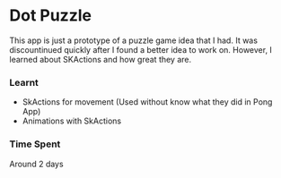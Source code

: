 # Dot Puzzle
This app is just a prototype of a puzzle game idea that I had.
It was discountinued quickly after I found a better idea to work on.
However, I learned about SKActions and how great they are.

### Learnt
* SkActions for movement (Used without know what they did in Pong App)
* Animations with SkActions

### Time Spent
Around 2 days
